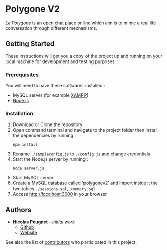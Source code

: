 # Polygone V2

*Le Polygone* is an open chat place online which aim is to mimic a real life conversation through different mechanisms.

## Getting Started

These instructions will get you a copy of the project up and running on your local machine for development and testing purposes.

### Prerequisites

You will need to have these softwares installed :
- MySQL server (for example [XAMPP](https://www.apachefriends.org/fr/download.html))
- [Node.js](https://nodejs.org/en/download/)

### Installation

1. Download or Clone the repository
2. Open command terminal and navigate to the project folder then install the dependencies by running :
	```
	npm install
	```
3. Rename `./sampleconfig.js` to `./config.js` and change credentials
4. Start the Node.js server by running :
	```
	node server.js
	```
5. Start MySQL server
6. Create a MySQL database called 'polygonev2' and import inside it the two tables `./sessions.sql`,`./memory.sql`
7. Access [http://localhost:3000](http://localhost:3000) in your browser

## Authors

- **Nicolas Peugnet** - *Initial work*
	- [Github](https://github.com/n-peugnet)
	- [Website](http://n.peugnet.free.fr)

See also the list of [contributors](https://github.com/n-peugnet/PolygoneV2/contributors) who participated in this project.